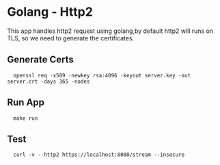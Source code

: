 # Golang - Http2

This app handles http2 request using golang,by default http2 will runs on TLS, so we need to generate the certificates.

## Generate Certs
```text
  openssl req -x509 -newkey rsa:4096 -keyout server.key -out server.crt -days 365 -nodes
```

## Run App
```text
  make run
```

## Test

```text
  curl -v --http2 https://localhost:8080/stream --insecure
```